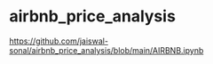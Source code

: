 # airbnb_price_analysis
https://github.com/jaiswal-sonal/airbnb_price_analysis/blob/main/AIRBNB.ipynb
